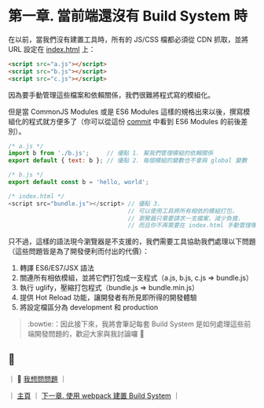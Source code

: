 # 第一章. 當前端還沒有 Build System 時

在以前，當我們沒有建置工具時，所有的 JS/CSS 檔都必須從 CDN 抓取，並將 URL 設定在 [index.html](https://github.com/shiningjason1989/react-quick-tutorial/blob/master/level-24_immutablejs/index.html) 上：

```html
<script src="a.js"></script>
<script src="b.js"></script>
<script src="c.js"></script>
```

因為要手動管理這些檔案和依賴關係，我們很難將程式寫的模組化。

但是當 CommonJS Modules 或是 ES6 Modules 這樣的規格出來以後，撰寫模組化的程式就方便多了（你可以從這份 [commit](https://github.com/shiningjason1989/react-build-systems-tutorial/commit/2ac2dccf0b1988b45f1b1c605977b882b43db21b) 中看到 ES6 Modules 的前後差別）。

```js
/* a.js */
import b from './b.js';     // 優點 1. 幫我們管理模組的依賴關係
export default { text: b }; // 優點 2. 每個模組的變數也不會與 global 變數

/* b.js */
export default const b = 'hello, world';

/* index.html */
<script src="bundle.js"></script> // 優點 3.
                                  // 可以使用工具將所有相依的模組打包，
                                  // 瀏覽器只需要請求一支檔案，減少負擔，
                                  // 而且你不再需要在 index.html 手動管理哪些檔案要引入，哪些不用
```

只不過，這樣的語法現今瀏覽器是不支援的，我們需要工具協助我們處理以下問題（這些問題皆是為了開發便利而付出的代價）：

1. 轉譯 ES6/ES7/JSX 語法
2. 關連所有相依模組，並將它們打包成一支程式（a.js, b.js, c.js => bundle.js）
3. 執行 uglify，壓縮打包程式（bundle.js => bundle.min.js）
4. 提供 Hot Reload 功能，讓開發者有所見即所得的開發體驗
5. 將設定檔區分為 development 和 production

> :bowtie:：因此接下來，我將會筆記每套 Build System 是如何處理這些前端開發問題的，歡迎大家與我討論囉 :beers:


## :rocket:

｜ :raising_hand: [我想問問題](https://github.com/shiningjason1989/react-build-systems-tutorial/issues/new) ｜

｜ [主頁](../../../) ｜ [下一章. 使用 webpack 建置 Build System](../2_webpack) ｜
